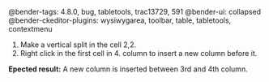 @bender-tags: 4.8.0, bug, tabletools, trac13729, 591
@bender-ui: collapsed
@bender-ckeditor-plugins: wysiwygarea, toolbar, table, tabletools, contextmenu

1. Make a vertical split in the cell 2,2.
2. Right click in the first cell in 4. column to insert a new column before it.

**Epected result:** A new column is inserted between 3rd and 4th column.
